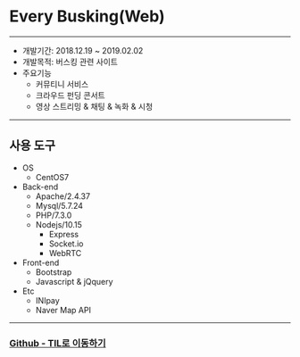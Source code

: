 # Every Busking(Web)

----------

- 개발기간: 2018.12.19 ~ 2019.02.02
- 개발목적: 버스킹 관련 사이트
- 주요기능
  - 커뮤티니 서비스
  - 크라우드 펀딩 콘서트
  - 영상 스트리밍 & 채팅 
        & 녹화 & 시청

----------

## 사용 도구

- OS
  - CentOS7
- Back-end
  - Apache/2.4.37
  - Mysql/5.7.24
  - PHP/7.3.0
  - Nodejs/10.15
    - Express
    - Socket.io
    - WebRTC
- Front-end
  - Bootstrap
  - Javascript & jQquery
- Etc
  - INIpay
  - Naver Map API
----------

### [Github - TIL로 이동하기](https://github.com/engus93/TIL)